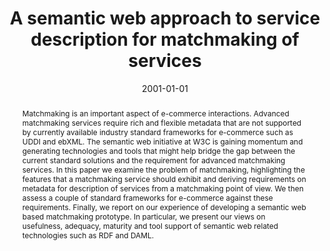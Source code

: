 ---
title: "A semantic web approach to service description for matchmaking of services"
date: 2001-01-01
authors_string: D. Trastour, D. Bartolini, J. Gonzalez-Castillo
authors:
   - D. Trastour
   - D. Bartolini
   - J. Gonzalez-Castillo
author_ids:
   - javier_gonzalez-castillo
journal: ''
volume: 
issue: 
pages: 
book_title: ''
publisher: ''
abstract: '<p>Matchmaking is an important aspect of e-commerce interactions. Advanced matchmaking services require rich and flexible metadata that are not supported by currently available industry standard frameworks for e-commerce such as UDDI and ebXML. The semantic web initiative at W3C is gaining momentum and generating technologies and tools that might help bridge the gap between the current standard solutions and the requirement for advanced matchmaking services. In this paper we examine the problem of matchmaking, highlighting the features that a matchmaking service should exhibit and deriving requirements on metadata for description of services from a matchmaking point of view. We then assess a couple of standard frameworks for e-commerce against these requirements. Finally, we report on our experience of developing a semantic web based matchmaking prototype. In particular, we present our views on usefulness, adequacy, maturity and tool support of semantic web related technologies such as RDF and DAML.</p>'
project_id: 
paper_url: 
doi: 
data_loc: ''
code_loc: ''
file: '/assets/publications//assets/publications/'
file_name: '/assets/publications/'
type: journal_article
pub_str: ' (2001)  '
layout: publication 
---